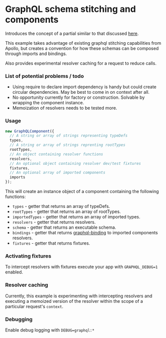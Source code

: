 # GraphQL schema stitching and components

Introduces the concept of a partial similar to that discussed [here](https://medium.com/homeaway-tech-blog/distributed-graphql-schema-development-npm-modules-d734a3cb6f12).

This example takes advantage of existing graphql stitching capabilities from Apollo, but creates a convention 
for how these schemas can be composed through imports and bindings.

Also provides experimental resolver caching for a request to reduce calls.

### List of potential problems / todo

- Using require to declare import dependency is handy but could create circular dependencies. May be best
to come in on context after all.
- No opportunity currently for factory or construction. Solvable by wrapping the component instance.
- Memoization of resolvers needs to be tested more.

### Usage

```javascript
new GraphQLComponent({ 
  // A string or array of strings representing typeDefs
  types,
  // A string or array of strings reprenting rootTypes
  rootTypes,
  // An object containing resolver functions
  resolvers, 
  // An optional object containing resolver dev/test fixtures
  fixtures,
  // An optional array of imported components
  imports
});
```

This will create an instance object of a component containing the following functions:

- `types` - getter that returns an array of typeDefs.
- `rootTypes` - getter that returns an array of rootTypes.
- `importedTypes` - getter that returns an array of imported types.
- `resolvers` - getter that returns resolvers.
- `schema` - getter that returns an executable schema.
- `bindings` - getter that returns [graphql-binding](https://github.com/graphql-binding/graphql-binding) to imported components resolvers.
- `fixtures` - getter that returns fixtures.

### Activating fixtures

To intercept resolvers with fixtures execute your app with `GRAPHQL_DEBUG=1` enabled.

### Resolver caching

Currently, this example is experimenting with intercepting resolvers and executing a 
memoized version of the resolver within the scope of a particular request's `context`.

### Debugging

Enable debug logging with `DEBUG=graphql:*`